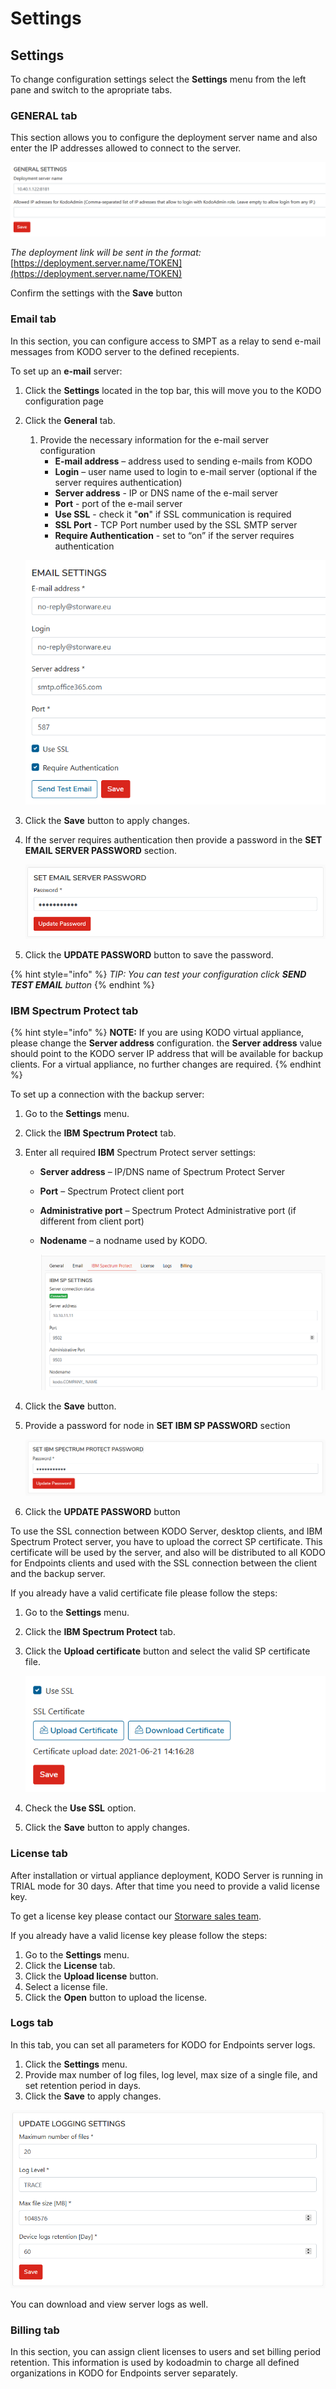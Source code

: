 # Settings

## Settings

To change configuration settings select the **Settings** menu from the left pane and switch to the apropriate tabs.

### **GENERAL tab**

This section allows you to configure the deployment server name and also enter the IP addresses allowed to connect to the server. 

![](../../.gitbook/assets/image%20%2843%29.png)

_The deployment link will be sent in the format:_ [https://deployment.server.name/TOKEN](https://deployment.server.name/TOKEN)

Confirm the settings with the **Save** button

### Email tab

In this section, you can configure access to SMPT as a relay to send e-mail messages from KODO server to the defined recepients.

To set up an **e-mail** server:

1. Click the **Settings** located in the top bar, this will move you to the KODO configuration page
2. Click the **General** tab.

   1. Provide the necessary information for the e-mail server configuration
      * **E-mail address** – address used to sending e-mails from KODO
      * **Login** – user name used to login to e-mail server \(optional if the server requires authentication\)
      * **Server address** - IP or DNS name of the e-mail server
      * **Port** - port of the e-mail server
      * **Use SSL** - check it  "**on**" if SSL communication is required
      * **SSL Port** - TCP Port number used by the SSL SMTP server
      * **Require Authentication** - set to “on” if the server requires authentication

   ![](../../.gitbook/assets/wert.png) 

3. Click the **Save** button to apply changes.
4. If the server requires authentication then provide a password in the **SET EMAIL SERVER PASSWORD** section.

   ![mail\_password](../../.gitbook/assets/emailpass.png)

5. Click the **UPDATE PASSWORD** button to save the password.

{% hint style="info" %}
_TIP: You can test your configuration click **SEND TEST EMAIL** button_
{% endhint %}

### IBM Spectrum Protect tab

{% hint style="info" %}
**NOTE:** If you are using KODO virtual appliance, please change the **Server address** configuration. the **Server address** value should point to the KODO server IP address that will be available for backup clients. For a virtual appliance, no further changes are required.
{% endhint %}

To set up a connection with the backup server:

1. Go to the **Settings** menu.
2. Click the **IBM** **Spectrum Protect** tab.
3. Enter all required **IBM** Spectrum Protect server settings:
   * **Server address** – IP/DNS name of Spectrum Protect Server
   * **Port** – Spectrum Protect client port
   * **Administrative port** – Spectrum Protect Administrative port \(if different from client port\)
   * **Nodename** – a nodname used by KODO.

     ![tsm](../../.gitbook/assets/ssltsm.PNG)
4. Click the **Save** button.
5. Provide a password for node in **SET IBM SP PASSWORD** section

   ![tsm](../../.gitbook/assets/ssltsmpass%20%281%29.PNG)

6. Click the **UPDATE PASSWORD** button

To use the SSL connection between KODO Server, desktop clients, and IBM Spectrum Protect server,  you have to upload the correct SP certificate. This certificate will be used by the server, and also will be distributed to all KODO for Endpoints clients and used with the SSL connection between the client and the backup server.

If you already have a valid certificate file please follow the steps:

1. Go to the **Settings** menu.
2. Click the **IBM Spectrum Protect** tab.
3. Click the **Upload certificate** button and select the valid SP certificate file.

   ![](../../.gitbook/assets/ssl.png) 

4. Check the **Use SSL** option.
5. Click the **Save** button to apply changes.

### License tab

After installation or virtual appliance deployment, KODO Server is running in TRIAL mode for 30 days. After that time you need to provide a valid license key.

To get a license key please contact our [Storware sales team](mailto:globalsales@storware.eu).

If you already have a valid license key please follow the steps:

1. Go to the **Settings** menu.
2. Click the **License** tab.
3. Click the **Upload license** button.
4. Select a license file.
5. Click the **Open** button to upload the license.

### Logs tab

In this tab, you can set all parameters for KODO for Endpoints server logs.

1. Click the **Settings** menu. 
2. Provide max number of log files, log level, max size of a single file, and set retention period in days.
3. Click the  **Save** to apply changes.

![](../../.gitbook/assets/logs.png)

You can download and view server logs as well.

### Billing tab

In this section, you can assign client licenses to users and set billing period retention. This information is used by kodoadmin to charge all defined organizations in KODO for Endpoints server separately.

